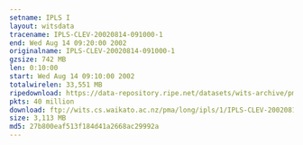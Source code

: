 ```yaml
---
setname: IPLS I
layout: witsdata
tracename: IPLS-CLEV-20020814-091000-1
end: Wed Aug 14 09:20:00 2002
originalname: IPLS-CLEV-20020814-091000-1
gzsize: 742 MB
len: 0:10:00
start: Wed Aug 14 09:10:00 2002
totalwirelen: 33,551 MB
ripedownload: https://data-repository.ripe.net/datasets/wits-archive/pma/long/ipls/1/IPLS-CLEV-20020814-091000-1.gz
pkts: 40 million
download: ftp://wits.cs.waikato.ac.nz/pma/long/ipls/1/IPLS-CLEV-20020814-091000-1.gz
size: 3,113 MB
md5: 27b800eaf513f184d41a2668ac29992a
---
```

